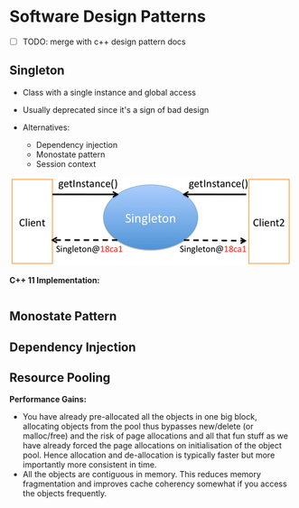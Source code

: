 # Software Design Patterns



- [ ] TODO: merge with c++ design pattern docs



## Singleton

- Class with a single instance and global access

- Usually deprecated since it's a sign of bad design

- Alternatives:

  - Dependency injection
  - Monostate pattern
  - Session context


![singleton-schema.png](img\singleton-schema.png)



**C++ 11 Implementation:**

```java

```





## Monostate Pattern



## Dependency Injection





## Resource Pooling



**Performance Gains:**

- You have already pre-allocated all the objects in one big block, 
  allocating objects from the pool thus bypasses new/delete (or 
  malloc/free) and the risk of page allocations and all that fun stuff as 
  we have already forced the page allocations on initialisation of the 
  object pool. Hence allocation and de-allocation is typically faster but 
  more importantly more consistent in time.
- All the objects are contiguous in memory. This reduces memory 
  fragmentation and improves cache coherency somewhat if you access the 
  objects frequently.





